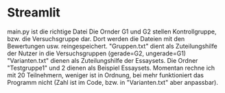 # Streamlit
main.py ist die richtige Datei
Die Ornder G1 und G2 stellen Kontrollgruppe, bzw. die Versuchsgruppe dar. Dort werden die Dateien mit den Bewertungen usw. reingespeichert.
"Gruppen.txt" dient als Zuteilungshilfe der Nutzer in die Versuchsgruppen (gerade=G2, ungerade=G1)
"Varianten.txt" dienen als Zuteilungshilfe der Essaysets.
Die Ordner "Testgruppe1" und 2 dienen als Beispiel Essaysets.
Momentan rechne ich mit 20 Teilnehmern, weniger ist in Ordnung, bei mehr funktioniert das Programm nicht (Zahl ist im Code, bzw. in "Varianten.txt" aber anpassbar).
